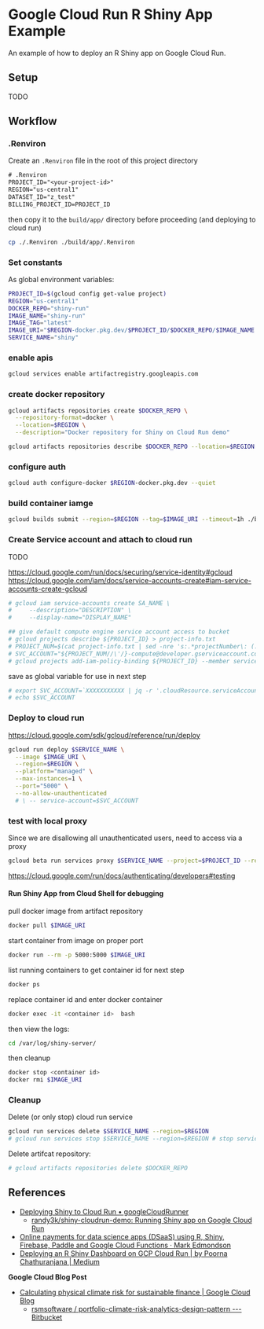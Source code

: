 # Google Cloud Run R Shiny App Example

An example of how to deploy an R Shiny app on Google Cloud Run.

## Setup

TODO

## Workflow


### .Renviron 

Create an `.Renviron` file in the root of this project directory

```txt
# .Renviron
PROJECT_ID="<your-project-id>"
REGION="us-central1"
DATASET_ID="z_test"
BILLING_PROJECT_ID=PROJECT_ID
```

then copy it to the `build/app/` directory before proceeding (and deploying to cloud run)

```sh
cp ./.Renviron ./build/app/.Renviron
```

### Set constants 

As global environment variables:

```sh
PROJECT_ID=$(gcloud config get-value project)
REGION="us-central1"
DOCKER_REPO="shiny-run"
IMAGE_NAME="shiny-run"
IMAGE_TAG="latest"
IMAGE_URI="$REGION-docker.pkg.dev/$PROJECT_ID/$DOCKER_REPO/$IMAGE_NAME:$IMAGE_TAG"
SERVICE_NAME="shiny"
```



### enable apis

```sh
gcloud services enable artifactregistry.googleapis.com
```

### create docker repository

```sh
gcloud artifacts repositories create $DOCKER_REPO \
  --repository-format=docker \
  --location=$REGION \
  --description="Docker repository for Shiny on Cloud Run demo"
```

```sh
gcloud artifacts repositories describe $DOCKER_REPO --location=$REGION
```

### configure auth

```sh
gcloud auth configure-docker $REGION-docker.pkg.dev --quiet
```

### build container iamge

``` sh
gcloud builds submit --region=$REGION --tag=$IMAGE_URI --timeout=1h ./build
```

### Create Service account and attach to cloud run

TODO 

<https://cloud.google.com/run/docs/securing/service-identity#gcloud>
<https://cloud.google.com/iam/docs/service-accounts-create#iam-service-accounts-create-gcloud>


```sh
# gcloud iam service-accounts create SA_NAME \
#     --description="DESCRIPTION" \
#     --display-name="DISPLAY_NAME"

## give default compute engine service account access to bucket
# gcloud projects describe ${PROJECT_ID} > project-info.txt
# PROJECT_NUM=$(cat project-info.txt | sed -nre 's:.*projectNumber\: (.*):\1:p')
# SVC_ACCOUNT="${PROJECT_NUM//\'/}-compute@developer.gserviceaccount.com"
# gcloud projects add-iam-policy-binding ${PROJECT_ID} --member serviceAccount:$SVC_ACCOUNT --role roles/storage.objectAdmin
```

save as global variable for use in next step 

```sh
# export SVC_ACCOUNT=`XXXXXXXXXXX | jq -r '.cloudResource.serviceAccountId'`
# echo $SVC_ACCOUNT 
```

### Deploy to cloud run

<https://cloud.google.com/sdk/gcloud/reference/run/deploy>

```sh
gcloud run deploy $SERVICE_NAME \
  --image $IMAGE_URI \
  --region=$REGION \
  --platform="managed" \
  --max-instances=1 \
  --port="5000" \
  --no-allow-unauthenticated
  # \ -- service-account=$SVC_ACCOUNT 
```

### test with local proxy

Since we are disallowing all unauthenticated users, need to access via a proxy

```sh
gcloud beta run services proxy $SERVICE_NAME --project=$PROJECT_ID --region=$REGION
```

<https://cloud.google.com/run/docs/authenticating/developers#testing>

#### Run Shiny App from Cloud Shell for debugging

pull docker image from artifact repository

```sh
docker pull $IMAGE_URI
```

start container from image on proper port

```sh
docker run --rm -p 5000:5000 $IMAGE_URI
```

list running containers to get container id for next step

```sh
docker ps
```

replace container id and enter docker container

```sh
docker exec -it <container id>  bash
```

then view the logs:

```sh
cd /var/log/shiny-server/
```

then cleanup

```sh
docker stop <container id>
docker rmi $IMAGE_URI
```

### Cleanup

Delete (or only stop) cloud run service

```sh
gcloud run services delete $SERVICE_NAME --region=$REGION
# gcloud run services stop $SERVICE_NAME --region=$REGION # stop service only
```

Delete artifcat repository:

```sh 
# gcloud artifacts repositories delete $DOCKER_REPO
```

## References

* [Deploying Shiny to Cloud Run • googleCloudRunner](https://code.markedmondson.me/googleCloudRunner/articles/usecase-shiny-cloudrun.html)
  * [randy3k/shiny-cloudrun-demo: Running Shiny app on Google Cloud Run](https://github.com/randy3k/shiny-cloudrun-demo/tree/master)
* [Online payments for data science apps (DSaaS) using R, Shiny, Firebase, Paddle and Google Cloud Functions · Mark Edmondson](https://code.markedmondson.me/datascience-aas/)
* [Deploying an R Shiny Dashboard on GCP Cloud Run \| by Poorna Chathuranjana \| Medium](https://medium.com/@hdpoorna/deploying-an-r-shiny-dashboard-on-gcp-cloud-run-c1c32a076783#6a58)

**Google Cloud Blog Post**

* [Calculating physical climate risk for sustainable finance \| Google Cloud Blog](https://cloud.google.com/blog/topics/sustainability/calculating-physical-climate-risk-for-sustainable-finance)
  * [rsmsoftware / portfolio-climate-risk-analytics-design-pattern --- Bitbucket](https://bitbucket.org/rsmsoftware/portfolio-climate-risk-analytics-design-pattern/src/master/)
